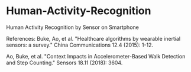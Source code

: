# Human-Activity-Recognition
Human Activity Recognition by Sensor on Smartphone





References:
Buke, Ao, et al. "Healthcare algorithms by wearable inertial sensors: a survey." China Communications 12.4 (2015): 1-12.

Ao, Buke, et al. "Context Impacts in Accelerometer-Based Walk Detection and Step Counting." Sensors 18.11 (2018): 3604.
